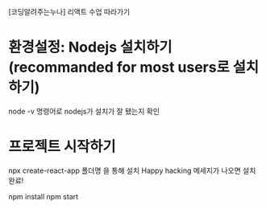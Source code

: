 [코딩알려주는누나] 리액트 수업 따라가기

# 환경설정: Nodejs 설치하기 (recommanded for most users로 설치하기)
node -v 명령어로 nodejs가 설치가 잘 됐는지 확인

# 프로젝트 시작하기
npx create-react-app 폴더명 을 통해 설치
Happy hacking 메세지가 나오면 설치 완료!

npm install
npm start
